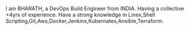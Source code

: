 I am BHARATH, a DevOps Build Engineer from INDIA. 
Having a collective +4yrs of experience.
Have a strong knowledge in Linex,Shell Scripting,Git,Aws,Docker,Jenkins,Kubernates,Ansible,Terraform.
